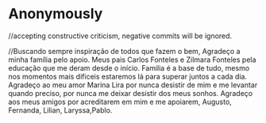 # Anonymously

//accepting constructive criticism, negative commits will be ignored.


//Buscando sempre inspiração de todos que fazem o bem, Agradeço a minha família pelo apoio. Meus pais Carlos Fonteles e Zilmara Fonteles pela educação que me deram desde o início. Familia é a base de tudo, mesmo nos momentos mais dificeis estaremos lá para superar juntos a cada dia. Agradeço ao meu amor Marina Lira por nunca desistir de mim e me levantar quando preciso, por nunca me deixar desistir dos meus sonhos. Agradeço aos meus amigos por acreditarem em mim e me apoiarem, Augusto, Fernanda, Lilian, Laryssa,Pablo.
